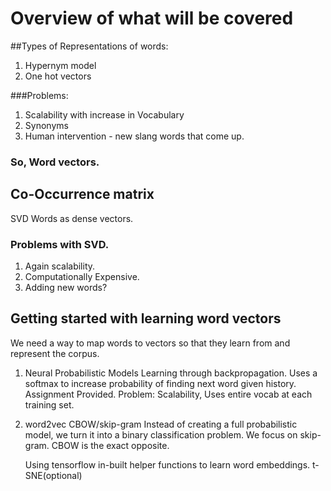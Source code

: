 # Overview of what will be covered

##Types of Representations of words:

1. Hypernym model
2. One hot vectors

###Problems:

1. Scalability with increase in Vocabulary
2. Synonyms
3. Human intervention - new slang words that come up.


### So, Word vectors.

## Co-Occurrence matrix

SVD
Words as dense vectors.

### Problems with SVD.
1. Again scalability.
2. Computationally Expensive.
3. Adding new words?

## Getting started with learning word vectors

We need a way to map words to vectors so that they learn from and represent the corpus.

1. Neural Probabilistic Models
    Learning through backpropagation.
    Uses a softmax to increase probability of finding next word given history.
    Assignment Provided.
    Problem: Scalability, Uses entire vocab at each training set.

2. word2vec
    CBOW/skip-gram
    Instead of creating a full probabilistic model, we turn it into a binary classification problem.
    We focus on skip-gram. CBOW is the exact opposite.

    Using tensorflow in-built helper functions to learn word embeddings.
    t-SNE(optional)
